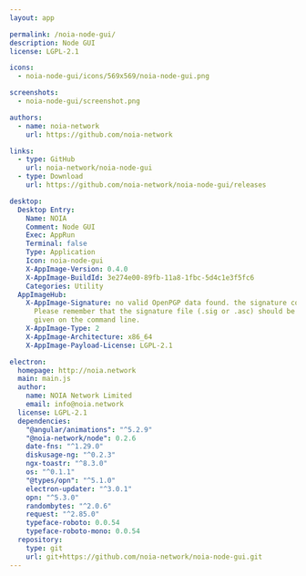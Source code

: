 ```yaml
---
layout: app

permalink: /noia-node-gui/
description: Node GUI
license: LGPL-2.1

icons:
  - noia-node-gui/icons/569x569/noia-node-gui.png

screenshots:
  - noia-node-gui/screenshot.png

authors:
  - name: noia-network
    url: https://github.com/noia-network

links:
  - type: GitHub
    url: noia-network/noia-node-gui
  - type: Download
    url: https://github.com/noia-network/noia-node-gui/releases

desktop:
  Desktop Entry:
    Name: NOIA
    Comment: Node GUI
    Exec: AppRun
    Terminal: false
    Type: Application
    Icon: noia-node-gui
    X-AppImage-Version: 0.4.0
    X-AppImage-BuildId: 3e274e00-89fb-11a8-1fbc-5d4c1e3f5fc6
    Categories: Utility
  AppImageHub:
    X-AppImage-Signature: no valid OpenPGP data found. the signature could not be verified.
      Please remember that the signature file (.sig or .asc) should be the first file
      given on the command line.
    X-AppImage-Type: 2
    X-AppImage-Architecture: x86_64
    X-AppImage-Payload-License: LGPL-2.1

electron:
  homepage: http://noia.network
  main: main.js
  author:
    name: NOIA Network Limited
    email: info@noia.network
  license: LGPL-2.1
  dependencies:
    "@angular/animations": "^5.2.9"
    "@noia-network/node": 0.2.6
    date-fns: "^1.29.0"
    diskusage-ng: "^0.2.3"
    ngx-toastr: "^8.3.0"
    os: "^0.1.1"
    "@types/opn": "^5.1.0"
    electron-updater: "^3.0.1"
    opn: "^5.3.0"
    randombytes: "^2.0.6"
    request: "^2.85.0"
    typeface-roboto: 0.0.54
    typeface-roboto-mono: 0.0.54
  repository:
    type: git
    url: git+https://github.com/noia-network/noia-node-gui.git
---
```

